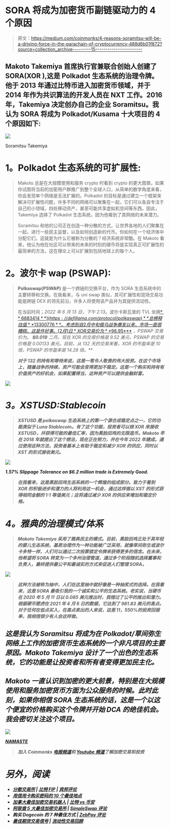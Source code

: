 # SORA 将成为加密货币副链驱动力的 4 个原因

> 原文：<https://medium.com/coinmonks/4-reasons-soramitsu-will-be-a-driving-force-in-the-parachain-of-cryptocurrency-488d6b01f872?source=collection_archive---------15----------------------->

## Makoto Takemiya 首席执行官兼联合创始人创建了 SORA(XOR ),这是 Polkadot 生态系统的治理令牌。他于 2013 年通过比特币进入加密货币领域，并于 2014 年作为共识算法的开发人员在 NXT 工作。2016 年，Takemiya 决定创办自己的企业 Soramitsu。我认为 SORA 将成为 Polkadot/Kusama 十大项目的 4 个原因如下:

![](img/ec8a8c0be05a3ddcc59c55ba3563a5bc.png)

Soramitsu Takemiya

# **1。Polkadot 生态系统的可扩展性:**

> Makoto 总是在大规模使用和服务 crypto 时看到 crypto 的更大图景。如果你试图将当前的加密用户群推广到整个全球人口，从简单的数学角度来看，你会发现单个网络是无法扩展的。Polkadot 的目标是通过建立一个框架来解决可扩展性问题，许多不同的网络可以聚集在一起，它们可以各自专注于自己的小领域，四处移动资产，甚至可能共享虚拟机空间等东西。因此，Takemiya 选择了 Polkadot 生态系统，因为他看到了其网络的未来潜力。
> 
> Soramitsu 和他的公司正在创造一种分散的方式，让世界各地的人们聚集在一起，进行一些民主监督，以及如何创造新的代币。你如何在一个经济体中分配它们，这就是为什么它被称为分散的？经济系统非常酷。在 Makoto 看来，他认为他在社区可以带来的未来的时刻的硬币将是实现真正可扩展性的最简单的方法，这在理论上可以扩展到包括地球上的每个人。

# **2。波尔卡 wap (PSWAP):**

> **Polkaswap(PSWAP)** 是一个跨链的交换平台，作为 SORA 生态系统中的主要转移和交换。在我看来，与 uni swap 类似，其可扩展性和现场交易功能是跨链 DEX 的领先前沿，许多人将使用该产品并为其提供流动性。
> 
> 在当前时间；*2022 年 6 月 13 日，下午 2:13*。波尔卡斯瓦普的 TVL 坐拥[$**6883414**](https://defillama.com/protocol/polkaswap)**总稀释估值**13300776**。考虑到自 2 月中旬俄乌战争爆发以来，市场一直很糟糕，这是件好事。[2 月 1 日*XOR 交易价为 **$98.95***](https://www.coingecko.com/en/coins/sora) *，PSWAP 交易价为。 **$0.019** 二月。现在 XOR 的交易价格是 9.52 美元，PSWAP 的交易价格是 0.00133 美元。目前，从 132 天的交易来看，XOR 的市盈率是 10 倍，PSWAP 的市盈率是 14.28 倍。***
> 
> ***对于 132 的持有和等待来说，这是一笔令人敬畏的伟大投资。在这个市场上，随着战争的持续，资产可能会变得更加不稳定。这是一个购买和持有有价值资产的好机会，如果配置得当，这种资产可以提供金融财富。***

***![](img/dfeae3d1d4804f5a383217008d6697d2.png)***

# *****3。XSTUSD:Stablecoin*****

> ***XSTUSD 是 polkaswap 生态系统上的第一个源合成稳定点之一，它的功能类似于 Luna Stablecoin。有了这个功能，投资者可以烧 XOR 来接收 XSTUSD，并获得可能的最佳汇率，因为黑脸田鸡的无限造币。Makoto 早在 2018 年就提出了这个想法，现在正在努力，并在今年 2022 年建成。通过使用这种方法，投资者基本上有助于稳定和减少 XOR 的供应，同时以 XST 的形式接收美元。***

***![](img/1d840410430088f49883bdf850cdc379.png)***

***1.57% Slippage Tolerance on $6.2 million trade is Extremely Good.***

> ***在我看来，这是黑脸田鸡生态系统的一个辉煌的组成部分。致力于看到 XOR 的积极进步和潜力的人将利用这一机会，通过这样做以 XST 的形式获得相同金额的 1:1 等值美元；这将通过减少 XOR 的供应来增加和稳定价格。***

# *****4。雅典的治理模式/体系*****

> ***Makoto Takemiya 采用了雅典民主的模式。目前，黑脸田鸡正处于其年轻的婴儿生态系统，基质治理作为一种功能被广泛采用，就像草间弥生或波尔卡多特一样，人们可以通过二次投票锁定令牌来获得更多的信念。在未来，他希望将 SORA 转变为一个多州治理管道，通过多个阶段随机选择董事和负责人，最终提供最公平和最诚实的方式来促进人们管理 SORA。***

***![](img/65814b69680a128699250532c3f7b0fd.png)***

> ***这种方法被称为[](https://tinyurl.com/yc4s7a98)****抽中，人们在这里抽中就好像是一种抽奖式的选择。在我看来，这是 SORA 最吸引我的一个诚实和公平的生态系统。老实说，当硬币在 2020 年 5 月 11 日以 0.085 美元推出时，我错过了公平的推出和潜力。根据硬币壁虎在 2021 年 4 月 6 日的数据，它达到了 981.83 美元的高点。对于任何在低点买入，在高点卖出的人来说，这是 11，550%的投资回报率，我相信很少有人会这样做。*******

## *****这是我认为 Soramitsu 将成为在 Polkadot/草间弥生网络上工作的加密货币生态系统的一个非凡项目的主要原因。Makoto Takemiya 设计了一个出色的生态系统，它的功能是让投资者和所有者变得更加民主化。*****

## *****Makoto 一直认识到加密的更大前景，特别是在大规模使用和服务加密货币方面为公众服务的时候。此时此刻，如果你相信 SORA 生态系统的话，这是一个以这个便宜的价格购买这个令牌并开始 DCA 的绝佳机会。我会密切关注这个项目。*****

*****![](img/ac6eff6d56596d70e0eef9d245a29e8c.png)*****

*****[**NAMASTE**](https://sora.org/)*****

> *****加入 Coinmonks [电报频道](https://t.me/coincodecap)和 [Youtube 频道](https://www.youtube.com/c/coinmonks/videos)了解加密交易和投资*****

# *****另外，阅读*****

*   *****[分散交易所](https://coincodecap.com/what-are-decentralized-exchanges) | [比特 FIP](https://coincodecap.com/bitbns-fip) | [宾邦评论](https://coincodecap.com/bingbon-review)*****
*   *****[用信用卡购买密码的 10 个最佳地点](https://coincodecap.com/buy-crypto-with-credit-card)*****
*   *****[加拿大最佳加密交易机器人](https://coincodecap.com/5-best-crypto-trading-bots-in-canada) | [比特 vs 币安](https://coincodecap.com/bybit-binance-moonxbt)*****
*   *****[阿联酋 5 大最佳加密交易所](https://coincodecap.com/best-crypto-exchanges-in-uae) | [SimpleSwap 评论](https://coincodecap.com/simpleswap-review)*****
*   *****购买 Dogecoin 的 7 种最佳方式 | [ZebPay 评论](https://coincodecap.com/zebpay-review)*****
*   *****[最佳期货交易信号](https://coincodecap.com/futures-trading-signals) | [流动性交易回顾](https://coincodecap.com/liquid-exchange-review)*****